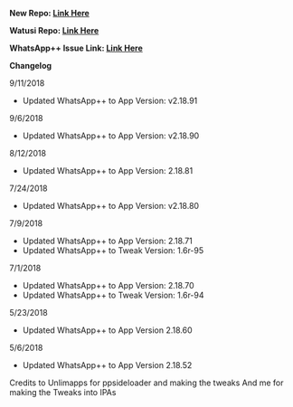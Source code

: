**New Repo: [Link Here](https://github.com/JMccormick264/WhatsAppPP)**

**Watusi Repo: [Link Here](https://github.com/FouadRaheb/Watusi-for-WhatsApp)**

**WhatsApp++ Issue Link: [Link Here](https://github.com/eni9889/WA-PP-Issues)**

**Changelog**

9/11/2018

 - Updated WhatsApp++ to App Version: v2.18.91

9/6/2018

 - Updated WhatsApp++ to App Version: v2.18.90

8/12/2018

 - Updated WhatsApp++ to App Version: 2.18.81

7/24/2018

 - Updated WhatsApp++ to App Version: v2.18.80

7/9/2018

 - Updated WhatsApp++ to App Version: 2.18.71
 - Updated WhatsApp++ to Tweak Version: 1.6r-95

7/1/2018

 - Updated WhatsApp++ to App Version: 2.18.70
 - Updated WhatsApp++ to Tweak Version: 1.6r-94

5/23/2018

 - Updated WhatsApp++ to App Version 2.18.60

5/6/2018

 - Updated WhatsApp++ to App Version 2.18.52

 Credits to Unlimapps for ppsideloader and making the tweaks
 And me for making the Tweaks into IPAs

